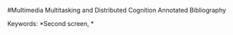 #Multimedia Multitasking and Distributed Cognition Annotated Bibliography

Keywords: *Second screen, *